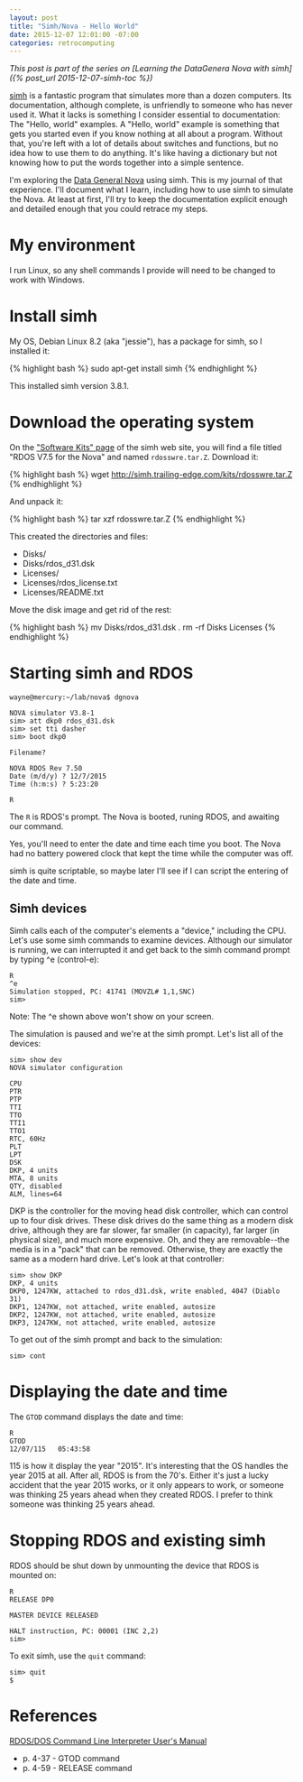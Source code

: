 ```yaml
---
layout: post
title: "Simh/Nova - Hello World"
date: 2015-12-07 12:01:00 -07:00
categories: retrocomputing
---
```


*This post is part of the series on [Learning the DataGenera Nova with
simh]({% post_url 2015-12-07-simh-toc %})*

[simh][1] is a fantastic program that simulates more than a dozen
computers.  Its documentation, although complete, is unfriendly to
someone who has never used it.  What it lacks is something I consider
essential to documentation: The "Hello, world" examples.  A "Hello,
world" example is something that gets you started even if you know
nothing at all about a program.  Without that, you're left with a lot
of details about switches and functions, but no idea how to use them
to do anything.  It's like having a dictionary but not knowing how to
put the words together into a simple sentence.

I'm exploring the [Data General Nova][2] using simh.  This is my
journal of that experience.  I'll document what I learn, including how
to use simh to simulate the Nova.  At least at first, I'll try to keep
the documentation explicit enough and detailed enough that you could
retrace my steps.

# My environment

I run Linux, so any shell commands I provide will need to be changed to work with Windows.

# Install simh

My OS, Debian Linux 8.2 (aka "jessie"), has a package for simh, so I
installed it:

{% highlight bash %}
sudo apt-get install simh
{% endhighlight %}

This installed simh version 3.8.1.

# Download the operating system

On the ["Software Kits" page][3] of the simh web site, you will find a
file titled "RDOS V7.5 for the Nova" and named `rdosswre.tar.Z`.
Download it:

{% highlight bash %}
wget http://simh.trailing-edge.com/kits/rdosswre.tar.Z
{% endhighlight %}

And unpack it:

{% highlight bash %}
tar xzf rdosswre.tar.Z
{% endhighlight %}

This created the directories and files:

* Disks/
* Disks/rdos_d31.dsk
* Licenses/
* Licenses/rdos_license.txt
* Licenses/README.txt

Move the disk image and get rid of the rest:

{% highlight bash %}
mv Disks/rdos_d31.dsk .
rm -rf Disks Licenses
{% endhighlight %}

# Starting simh and RDOS

    wayne@mercury:~/lab/nova$ dgnova
    
    NOVA simulator V3.8-1
    sim> att dkp0 rdos_d31.dsk
    sim> set tti dasher
    sim> boot dkp0
    
    Filename?
    
    NOVA RDOS Rev 7.50
    Date (m/d/y) ? 12/7/2015
    Time (h:m:s) ? 5:23:20

    R

The `R` is RDOS's prompt.  The Nova is booted, runing RDOS, and
awaiting our command.

Yes, you'll need to enter the date and time each time you boot.  The
Nova had no battery powered clock that kept the time while the
computer was off.

simh is quite scriptable, so maybe later I'll see if I can script the
entering of the date and time.

## Simh devices

Simh calls each of the computer's elements a "device," including the
CPU.  Let's use some simh commands to examine devices.  Although our
simulator is running, we can interrupted it and get back to the simh
command prompt by typing ^e (control-e):

    R
    ^e
    Simulation stopped, PC: 41741 (MOVZL# 1,1,SNC)
    sim>

Note: The ^e shown above won't show on your screen.

The simulation is paused and we're at the simh prompt.  Let's list all
of the devices:

    sim> show dev
    NOVA simulator configuration
    
    CPU
    PTR
    PTP
    TTI
    TTO
    TTI1
    TTO1
    RTC, 60Hz
    PLT
    LPT
    DSK
    DKP, 4 units
    MTA, 8 units
    QTY, disabled
    ALM, lines=64

DKP is the controller for the moving head disk controller, which can
control up to four disk drives.  These disk drives do the same thing
as a modern disk drive, although they are far slower, far smaller (in
capacity), far larger (in physical size), and much more expensive.
Oh, and they are removable--the media is in a "pack" that can be
removed.  Otherwise, they are exactly the same as a modern hard drive.
Let's look at that controller:

    sim> show DKP
    DKP, 4 units
    DKP0, 1247KW, attached to rdos_d31.dsk, write enabled, 4047 (Diablo 31)
    DKP1, 1247KW, not attached, write enabled, autosize
    DKP2, 1247KW, not attached, write enabled, autosize
    DKP3, 1247KW, not attached, write enabled, autosize

To get out of the simh prompt and back to the simulation:

    sim> cont

# Displaying the date and time

The `GTOD` command displays the date and time:

    R
    GTOD
    12/07/115   05:43:58

115 is how it display the year "2015".  It's interesting that the OS
handles the year 2015 at all.  After all, RDOS is from the 70's.
Either it's just a lucky accident that the year 2015 works, or it only
appears to work, or someone was thinking 25 years ahead when they
created RDOS.  I prefer to think someone was thinking 25 years ahead.

# Stopping RDOS and existing simh

RDOS should be shut down by unmounting the device that RDOS is mounted
on:

    R
    RELEASE DP0
    
    MASTER DEVICE RELEASED
    
    HALT instruction, PC: 00001 (INC 2,2)
    sim>

To exit simh, use the `quit` command:

    sim> quit
    $

# References

[RDOS/DOS Command Line Interpreter User's
Manual](http://bitsavers.trailing-edge.com/pdf/dg/software/rdos/093-000109-01_RDOS_Command_Line_Interpreter.pdf)

* p. 4-37 - GTOD command
* p. 4-59 - RELEASE command

[1]: https://github.com/simh/simh
[2]: https://en.wikipedia.org/wiki/Data_General_Nova
[3]: http://simh.trailing-edge.com/software.html

